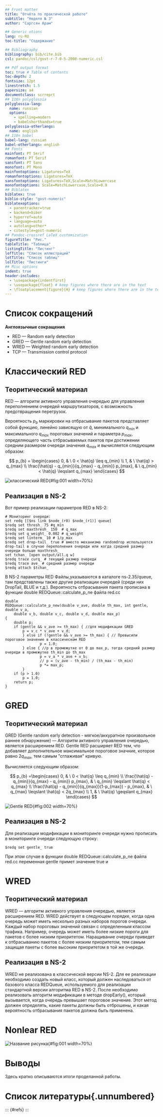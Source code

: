 ```yaml
---
## Front matter
title: "Отчёта по практической работе"
subtitle: "Неделя № 3"
author: "Саргсян Арам"

## Generic otions
lang: ru-RU
toc-title: "Содержание"

## Bibliography
bibliography: bib/cite.bib
csl: pandoc/csl/gost-r-7-0-5-2008-numeric.csl

## Pdf output format
toc: true # Table of contents
toc-depth: 2
fontsize: 12pt
linestretch: 1.5
papersize: a4
documentclass: scrreprt
## I18n polyglossia
polyglossia-lang:
  name: russian
  options:
	- spelling=modern
	- babelshorthands=true
polyglossia-otherlangs:
  name: english
## I18n babel
babel-lang: russian
babel-otherlangs: english
## Fonts
mainfont: PT Serif
romanfont: PT Serif
sansfont: PT Sans
monofont: PT Mono
mainfontoptions: Ligatures=TeX
romanfontoptions: Ligatures=TeX
sansfontoptions: Ligatures=TeX,Scale=MatchLowercase
monofontoptions: Scale=MatchLowercase,Scale=0.9
## Biblatex
biblatex: true
biblio-style: "gost-numeric"
biblatexoptions:
  - parentracker=true
  - backend=biber
  - hyperref=auto
  - language=auto
  - autolang=other*
  - citestyle=gost-numeric
## Pandoc-crossref LaTeX customization
figureTitle: "Рис."
tableTitle: "Таблица"
listingTitle: "Листинг"
lofTitle: "Список иллюстраций"
lotTitle: "Список таблиц"
lolTitle: "Листинги"
## Misc options
indent: true
header-includes:
  - \usepackage{indentfirst}
  - \usepackage{float} # keep figures where there are in the text
  - \floatplacement{figure}{H} # keep figures where there are in the text
---
```

# Список сокращений

**Англоязычные сокращения**

- RED — Random early detection
- GRED — Gentle random early detection
- WRED — Weighted random early detection
- TCP — Transmission control protocol


# Классический RED

## Теоритический материал

RED — алгоритм активного управления очередью для управления переполнением очередей маршрутизаторов, с возможность предотвращения перегрузок. 

Вероятность $p_{b}$ маркировки на отбрасывание пакетов представляет собой функцию, линейно зависящую от $\hat{q}$, минимального $q_{min}$ и максимального $q_{max}$ пороговых значений и параметра $p_{max}$, определяющего часть отбрасываемых пакетов при достижении средним размером очереди значения $q_{max}$ и вычисляется следующим образом:

$$
p_{b} = \begin{cases}
	0, &  \ 0 < \hat{q} \leq q_{min}
	\\
	1, &  \ \hat{q} > q_{max}	
	\\
	\frac{\hat{q} - q_{min}}{q_{max} - q_{min}} p_{max}, & \ q_{min} < \hat{q} \leqslant q_{max} 
\end{cases}
$$					

![классический RED](image/RED.png){#fig:001 width=70%}

## Реализация в NS-2

Вот пример реализации параметров RED в NS-2:
```
# Мониторинг очереди:
set redq [[$ns link $node_(r0) $node_(r1)] queue]
$redq set thresh_ 75 #q_min
$redq set maxthresh_ 150  # q_max
$redq set q_weight_ 0.002 # q_weight
$redq set linterm_ 10 # 1/p_max
$redq set drop-tail_ true # вместо механизма randomdrop используется drop-tail в случае переполнения очереди или когда средний размер очереди больше maxthresh_
set tchan_ [open output/all.q w]
$redq trace curq_ # текущий размер очереди
$redq trace ave_ # средний размер очереди
$redq attach $tchan_
```
В NS-2 параметры RED Файлы,указываются в каталоге ns-2.35/queue, там представлены также другие реализации очередей (среди них DropTail, BLUE и т.д.). Вероятность отбрасывания пакета прописана в функции double REDQueue::calculate_p_ne файла red.cc
```
double
REDQueue::calculate_p_new(double v_ave, double th_max, int gentle, double v_a, 
	double v_b, double v_c, double v_d, double max_p)
{
	double p;
	if (gentle && v_ave >= th_max) { //для модификации GRED
		p = v_c * v_ave + v_d;
        } else if (!gentle && v_ave >= th_max) { // Превысили пороговое значение в классическом RED
                p = 1.0;
        } else { //p в промежутке от 0 до max_p, тогда средний размер очереди в промежутке th_min до th_max
                p = v_a * v_ave + v_b;
                // p = (v_ave - th_min) / (th_max - th_min)
                p *= max_p; 
        }
	if (p > 1.0)
		p = 1.0;
	return p;
}
```

# GRED

## Теоритический материал

GRED (Gentle random early detection - мягкое/аккуратное произвольное раннее обнаружение) — Алгоритм активного управления очередью, является расширением RED.
Gentle RED расширяет RED тем, что добавляет дополнительное максимальное пороговое значние, которое равно $2q_{max}$, тем самым "сглаживая" кривую.

Вычисляется следующим образом:

$$
p_{b} =\begin{cases}
	0, &  \  0 < \hat{q} \leq q_{min} 
	\\
	\frac{\hat{q} - q_{min}}{q_{max} - q_{min}} p_{max}, & \ q_{min} \leqslant \hat{q} < q_{max} 
	\\
	\frac{\hat{q} - q_{min}}{q_{max}}(1-p_{max}) - p_{max}, & \ q_{max} \leqslant \hat{q} < 2q_{max} 
	\\
	1, &  \ \hat{q} \geqslant  q_{max} 
\end{cases}
$$

![Gentle RED](image/GentleRED.jpg){#fig:002 width=70%}

## Реализация в NS-2

Для реализации модификации в мониторинге очереди нужно прописать в мониторинге очереди следующую строку:

```
$redq set gentle_ true
```
При этом случае в функции double REDQueue::calculate_p_ne файла red.cc переменная gentle примет значение true и 


# WRED

## Теоритический материал

WRED — алгоритм активного управления очередью, является расширением RED. WRED действует в следующем порядке, когда одна очередь может иметь несколько разных наборов порогов очереди. Каждый набор пороговых значений связан с определенным классом трафика. Например, очередь может иметь более низкие пороги для пакетов с более низким приоритетом. Наращивание очереди приведет к отбрасыванию пакетов с более низким приоритетом, тем самым защищая пакеты с более высоким приоритетом в той же очереди.

## Реализация в NS-2

WRED не реализована в классической версии NS-2. Для ее реализации необходимо создать новый класс, который должен наследоваться от базового класса REDQueue, используемого для реализации стандартной версии алгоритма RED в NS-2. После необходимо реализовать алгоритм модификации в методе dropEarly(), который вызывается, когда очередь превышает пороговое значение. Этот метод должен определять, какие пакеты должны быть отброшены, и какая вероятность отбрасывания пакетов должна быть применена.

# Nonlear RED

![Название рисунка](image/placeimg_800_600_tech.jpg){#fig:001 width=70%}

# Выводы

Здесь кратко описываются итоги проделанной работы.

# Список литературы{.unnumbered}

::: {#refs}
:::
